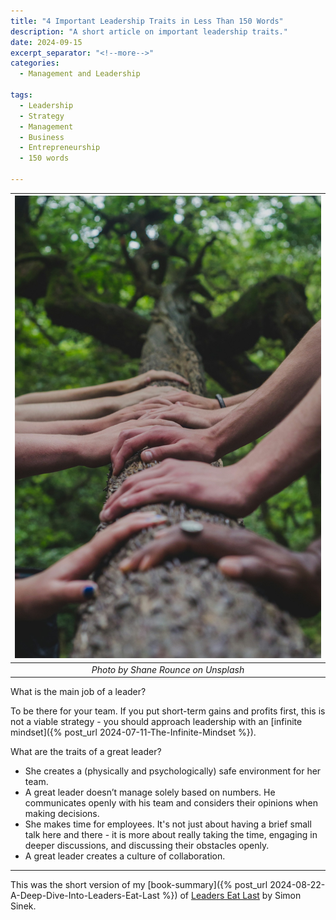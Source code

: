 ```yaml
---
title: "4 Important Leadership Traits in Less Than 150 Words"
description: "A short article on important leadership traits."
date: 2024-09-15
excerpt_separator: "<!--more-->"
categories:
  - Management and Leadership

tags:
  - Leadership
  - Strategy
  - Management
  - Business
  - Entrepreneurship
  - 150 words

---
```


| ![image](/assets/images/shane-rounce-together-unsplash.jpg) |
|:--:|
| *Photo by Shane Rounce on Unsplash* |

What is the main job of a leader?

To be there for your team. If you put short-term gains and profits first, this is not a viable strategy - you should approach leadership with an [infinite mindset]({% post_url 2024-07-11-The-Infinite-Mindset %}).

What are the traits of a great leader?

- She creates a (physically and psychologically) safe environment for her team.
- A great leader doesn’t manage solely based on numbers. He communicates openly with his team and considers their opinions when making decisions.
- She makes time for employees. It's not just about having a brief small talk here and there - it is more about really taking the time, engaging in deeper discussions, and discussing their obstacles openly.
- A great leader creates a culture of collaboration.

---

This was the short version of my [book-summary]({% post_url 2024-08-22-A-Deep-Dive-Into-Leaders-Eat-Last %}) of [Leaders Eat Last](https://www.google.com/search?q=Leaders+Eat+Last) by Simon Sinek.